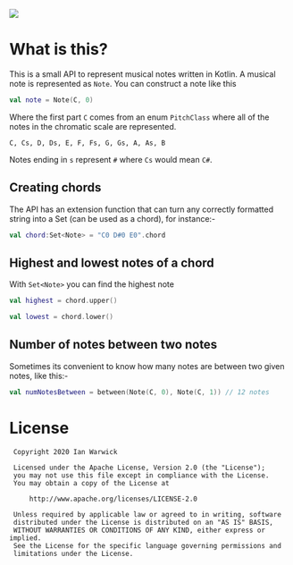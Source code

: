 [![](https://jitpack.io/v/fluxtah/music.svg)](https://jitpack.io/#fluxtah/music)

# What is this?
This is a small API to represent musical notes written in Kotlin. A musical note is represented as `Note`. You can construct a note like this

```kotlin
val note = Note(C, 0)
```

Where the first part `C` comes from an enum `PitchClass` where all of the notes in the chromatic scale are represented.

`C, Cs, D, Ds, E, F, Fs, G, Gs, A, As, B`

Notes ending in `s` represent `#` where `Cs` would mean `C#`.

## Creating chords
The API has an extension function that can turn any correctly formatted string into a Set (can be used as a chord), for instance:-

```kotlin
val chord:Set<Note> = "C0 D#0 E0".chord
```

## Highest and lowest notes of a chord
With `Set<Note>` you can find the highest note

```kotlin
val highest = chord.upper()
```

```kotlin
val lowest = chord.lower()
```

## Number of notes between two notes
Sometimes its convenient to know how many notes are between two given notes, like this:-
```kotlin
val numNotesBetween = between(Note(C, 0), Note(C, 1)) // 12 notes
```

# License
```
 Copyright 2020 Ian Warwick

 Licensed under the Apache License, Version 2.0 (the "License");
 you may not use this file except in compliance with the License.
 You may obtain a copy of the License at

     http://www.apache.org/licenses/LICENSE-2.0

 Unless required by applicable law or agreed to in writing, software
 distributed under the License is distributed on an "AS IS" BASIS,
 WITHOUT WARRANTIES OR CONDITIONS OF ANY KIND, either express or implied.
 See the License for the specific language governing permissions and
 limitations under the License.
```

